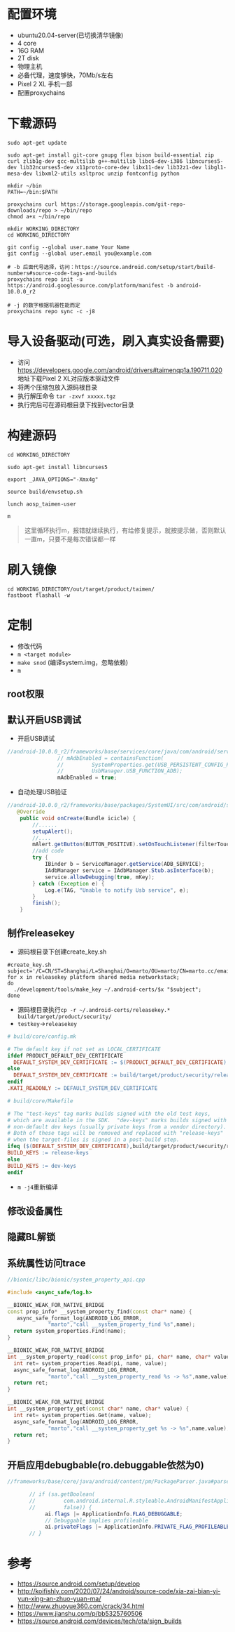 # 配置环境
- ubuntu20.04-server(已切换清华镜像)
- 4 core
- 16G RAM
- 2T disk
- 物理主机
- 必备代理，速度够快，70Mb/s左右
- Pixel 2 XL 手机一部
- 配置proxychains

# 下载源码
```
sudo apt-get update

sudo apt-get install git-core gnupg flex bison build-essential zip curl zlib1g-dev gcc-multilib g++-multilib libc6-dev-i386 libncurses5-dev lib32ncurses5-dev x11proto-core-dev libx11-dev lib32z1-dev libgl1-mesa-dev libxml2-utils xsltproc unzip fontconfig python

mkdir ~/bin
PATH=~/bin:$PATH

proxychains curl https://storage.googleapis.com/git-repo-downloads/repo > ~/bin/repo
chmod a+x ~/bin/repo

mkdir WORKING_DIRECTORY
cd WORKING_DIRECTORY

git config --global user.name Your Name
git config --global user.email you@example.com

# -b 后面代号选择，访问：https://source.android.com/setup/start/build-numbers#source-code-tags-and-builds
proxychains repo init -u https://android.googlesource.com/platform/manifest -b android-10.0.0_r2

# -j 的数字根据机器性能而定
proxychains repo sync -c -j8
```
# 导入设备驱动(可选，刷入真实设备需要)

- 访问 https://developers.google.com/android/drivers#taimenqp1a.190711.020 地址下载Pixel 2 XL对应版本驱动文件
- 将两个压缩包放入源码根目录
- 执行解压命令 `tar -zxvf xxxxx.tgz`
- 执行完后可在源码根目录下找到vector目录

# 构建源码
```
cd WORKING_DIRECTORY

sudo apt-get install libncurses5

export _JAVA_OPTIONS="-Xmx4g"

source build/envsetup.sh

lunch aosp_taimen-user

m 
```
> 这里循环执行m，报错就继续执行，有给修复提示，就按提示做，否则默认一直m，只要不是每次错误都一样
# 刷入镜像
```
cd WORKING_DIRECTORY/out/target/product/taimen/
fastboot flashall -w
```
# 定制
- 修改代码
- `m <target module>`
- `make snod` (编译system.img，忽略依赖)
- `m`
## root权限
## 默认开启USB调试
- 开启USB调试
```java
//android-10.0.0_r2/frameworks/base/services/core/java/com/android/server/adb/AdbService.java#119
                // mAdbEnabled = containsFunction(
                //         SystemProperties.get(USB_PERSISTENT_CONFIG_PROPERTY, ""),
                //         UsbManager.USB_FUNCTION_ADB);
                mAdbEnabled = true;

```
- 自动处理USB验证
```java
//android-10.0.0_r2/frameworks/base/packages/SystemUI/src/com/android/systemui/usb/UsbDebuggingActivity.java#onCreate()
   @Override
    public void onCreate(Bundle icicle) {
        //......
        setupAlert();
        //....
        mAlert.getButton(BUTTON_POSITIVE).setOnTouchListener(filterTouchListener);
        //add code
        try {
            IBinder b = ServiceManager.getService(ADB_SERVICE);
            IAdbManager service = IAdbManager.Stub.asInterface(b);
            service.allowDebugging(true, mKey);
        } catch (Exception e) {
            Log.e(TAG, "Unable to notify Usb service", e);
        }
        finish();
    }

```
## 制作releasekey
- 源码根目录下创建create_key.sh
```
#create_key.sh
subject='/C=CN/ST=Shanghai/L=Shanghai/O=marto/OU=marto/CN=marto.cc/emailAddress=android@marto.cc'
for x in releasekey platform shared media networkstack;
do
  ./development/tools/make_key ~/.android-certs/$x "$subject";
done

```
- 源码根目录执行`cp -r ~/.android-certs/releasekey.* build/target/product/security/`
- `testkey`->`releasekey`
```mk
# build/core/config.mk

# The default key if not set as LOCAL_CERTIFICATE
ifdef PRODUCT_DEFAULT_DEV_CERTIFICATE
  DEFAULT_SYSTEM_DEV_CERTIFICATE := $(PRODUCT_DEFAULT_DEV_CERTIFICATE)
else
  DEFAULT_SYSTEM_DEV_CERTIFICATE := build/target/product/security/releasekey
endif
.KATI_READONLY := DEFAULT_SYSTEM_DEV_CERTIFICATE
```
```mk
# build/core/Makefile

# The "test-keys" tag marks builds signed with the old test keys,
# which are available in the SDK.  "dev-keys" marks builds signed with
# non-default dev keys (usually private keys from a vendor directory).
# Both of these tags will be removed and replaced with "release-keys"
# when the target-files is signed in a post-build step.
ifeq ($(DEFAULT_SYSTEM_DEV_CERTIFICATE),build/target/product/security/releasekey)
BUILD_KEYS := release-keys
else
BUILD_KEYS := dev-keys
endif

```
- `m -j4`重新编译
## 修改设备属性
## 隐藏BL解锁
## 系统属性访问trace
```cpp
//bionic/libc/bionic/system_property_api.cpp

#include <async_safe/log.h>

__BIONIC_WEAK_FOR_NATIVE_BRIDGE
const prop_info* __system_property_find(const char* name) {
   async_safe_format_log(ANDROID_LOG_ERROR,
             "marto","call __system_property_find %s",name);
  return system_properties.Find(name);
}

__BIONIC_WEAK_FOR_NATIVE_BRIDGE
int __system_property_read(const prop_info* pi, char* name, char* value) {
  int ret= system_properties.Read(pi, name, value);
  async_safe_format_log(ANDROID_LOG_ERROR,
             "marto","call __system_property_read %s -> %s",name,value);
  return ret;
}

__BIONIC_WEAK_FOR_NATIVE_BRIDGE
int __system_property_get(const char* name, char* value) {
  int ret= system_properties.Get(name, value);
  async_safe_format_log(ANDROID_LOG_ERROR,
             "marto","call __system_property_get %s -> %s",name,value);
  return ret;
}


```
## 开启应用debugbable(ro.debuggable依然为0)
```java
//frameworks/base/core/java/android/content/pm/PackageParser.java#parseBaseApplication()

       // if (sa.getBoolean(
       //         com.android.internal.R.styleable.AndroidManifestApplication_debuggable,
       //         false)) {
            ai.flags |= ApplicationInfo.FLAG_DEBUGGABLE;
            // Debuggable implies profileable
            ai.privateFlags |= ApplicationInfo.PRIVATE_FLAG_PROFILEABLE_BY_SHELL;
       // }

```
# 参考
- https://source.android.com/setup/develop
- http://koifishly.com/2020/07/24/android/source-code/xia-zai-bian-yi-yun-xing-an-zhuo-yuan-ma/
- http://www.zhuoyue360.com/crack/34.html
- https://www.jianshu.com/p/bb5325760506
- https://source.android.com/devices/tech/ota/sign_builds

